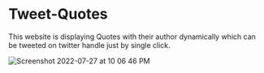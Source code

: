 # Tweet-Quotes
This website is displaying Quotes with their author dynamically which can be tweeted on twitter handle just by single click.


![Screenshot 2022-07-27 at 10 06 46 PM](https://user-images.githubusercontent.com/64361223/181301933-1a0d8da6-2cd3-4e0d-8dbf-b185a3530a31.png)
